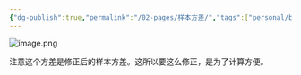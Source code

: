 ```yaml
---
{"dg-publish":true,"permalink":"/02-pages/样本方差/","tags":["personal/blog","概率论","概念"]}
---
```


![image.png](https://yelanyanyu-img-bed.oss-cn-hangzhou.aliyuncs.com/img/blog/2024/06/20240621154221.png)

注意这个方差是修正后的样本方差。这所以要这么修正，是为了计算方便。